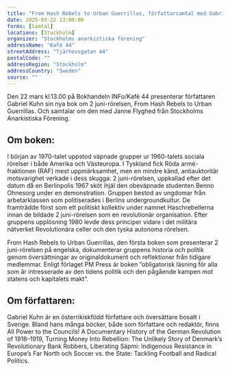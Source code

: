 ```yaml
---
title: "From Hash Rebels to Urban Guerrillas, författarsamtal med Gabriel Kuhn"
date: 2025-03-22 13:00:00
forms: [Samtal]
locations: [Stockholm]
organizer: "Stockholms anarkistiska förening"
addressName: "Kafé 44"
streetAddress: "Tjärhovsgatan 44"
postalCode: ""
addressRegion: "Stockholm"
addressCountry: "Sweden"
source: ""
---
```


Den 22 mars kl.13.00 på Bokhandeln INFo/Kafé 44 presenterar författaren Gabriel Kuhn sin nya bok om 2 juni-rörelsen, From Hash Rebels to Urban Guerrillas. Och samtalar om den med Janne Flyghed från Stockholms Anarkistiska Förening.

## Om boken:

I början av 1970-talet uppstod väpnade grupper ur 1960-talets sociala rörelser i både Amerika och Västeuropa. I Tyskland fick Röda armé-fraktionen (RAF) mest uppmärksamhet, men en mindre känd, antiauktoritär motsvarighet verkade i dess skugga: 2 juni-rörelsen, uppkallad efter det datum då en Berlinpolis 1967 sköt ihjäl den obeväpnade studenten Benno Ohnesorg under en demonstration. Gruppen bestod av ungdomar från arbetarklassen som politiserades i Berlins undergroundkultur. De framträdde först som ett politiskt kollektiv under namnet Haschrebellerna innan de bildade 2 juni-rörelsen som en revolutionär organisation. Efter gruppens upplösning 1980 levde dess principer vidare i det militära nätverket Revolutionära celler och den tyska autonoma rörelsen.

From Hash Rebels to Urban Guerrillas, den första boken som presenterar 2 juni-rörelsen på engelska, dokumenterar gruppens historia och politik genom översättningar av originaldokument och reflektioner från tidigare medlemmar. Enligt förlaget PM Press är boken ”obligatorisk läsning för alla som är intresserade av den tidens politik och den pågående kampen mot statens och kapitalets makt”.

## Om författaren:

Gabriel Kuhn är en österrikiskfödd författare och översättare bosatt i Sverige. Bland hans många böcker, både som författare och redaktör, finns All Power to the Councils! A Documentary History of the German Revolution of 1918–1919, Turning Money Into Rebellion: The Unlikely Story of Denmark’s Revolutionary Bank Robbers, Liberating Sápmi: Indigenous Resistance in Europe’s Far North och Soccer vs. the State: Tackling Football and Radical Politics.